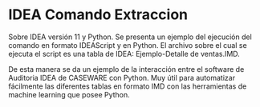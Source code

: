# IDEA Comando Extraccion
Sobre IDEA versión 11 y Python.
Se presenta un ejemplo del ejecución del comando en formato IDEAScript y en Python.
El archivo sobre el cual se ejecuta el script es una tabla de IDEA: Ejemplo-Detalle de ventas.IMD.

De esta manera se da un ejemplo de la interacción entre el software de Auditoria IDEA de CASEWARE con Python. 
Muy útil para automatizar fácilmente las diferentes tablas en formato IMD con las herramientas de machine learning que posee Python. 

